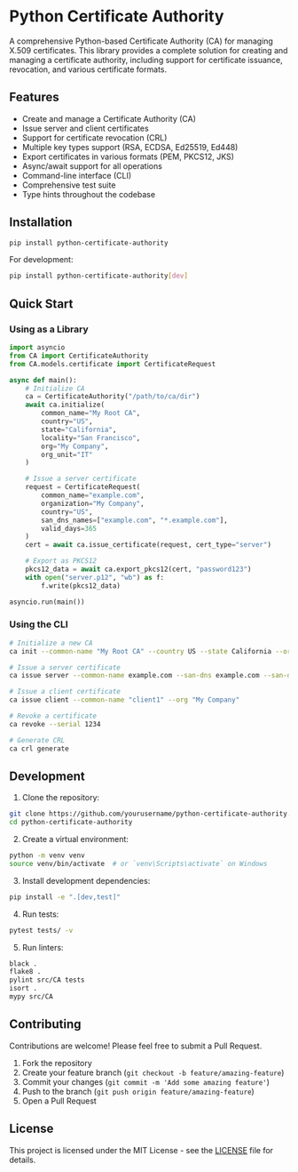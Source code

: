 # Python Certificate Authority

A comprehensive Python-based Certificate Authority (CA) for managing X.509 certificates. This library provides a complete solution for creating and managing a certificate authority, including support for certificate issuance, revocation, and various certificate formats.

## Features

- Create and manage a Certificate Authority (CA)
- Issue server and client certificates
- Support for certificate revocation (CRL)
- Multiple key types support (RSA, ECDSA, Ed25519, Ed448)
- Export certificates in various formats (PEM, PKCS12, JKS)
- Async/await support for all operations
- Command-line interface (CLI)
- Comprehensive test suite
- Type hints throughout the codebase

## Installation

```bash
pip install python-certificate-authority
```

For development:

```bash
pip install python-certificate-authority[dev]
```

## Quick Start

### Using as a Library

```python
import asyncio
from CA import CertificateAuthority
from CA.models.certificate import CertificateRequest

async def main():
    # Initialize CA
    ca = CertificateAuthority("/path/to/ca/dir")
    await ca.initialize(
        common_name="My Root CA",
        country="US",
        state="California",
        locality="San Francisco",
        org="My Company",
        org_unit="IT"
    )

    # Issue a server certificate
    request = CertificateRequest(
        common_name="example.com",
        organization="My Company",
        country="US",
        san_dns_names=["example.com", "*.example.com"],
        valid_days=365
    )
    cert = await ca.issue_certificate(request, cert_type="server")

    # Export as PKCS12
    pkcs12_data = await ca.export_pkcs12(cert, "password123")
    with open("server.p12", "wb") as f:
        f.write(pkcs12_data)

asyncio.run(main())
```

### Using the CLI

```bash
# Initialize a new CA
ca init --common-name "My Root CA" --country US --state California --org "My Company"

# Issue a server certificate
ca issue server --common-name example.com --san-dns example.com --san-dns "*.example.com"

# Issue a client certificate
ca issue client --common-name "client1" --org "My Company"

# Revoke a certificate
ca revoke --serial 1234

# Generate CRL
ca crl generate
```

## Development

1. Clone the repository:
```bash
git clone https://github.com/yourusername/python-certificate-authority.git
cd python-certificate-authority
```

2. Create a virtual environment:
```bash
python -m venv venv
source venv/bin/activate  # or `venv\Scripts\activate` on Windows
```

3. Install development dependencies:
```bash
pip install -e ".[dev,test]"
```

4. Run tests:
```bash
pytest tests/ -v
```

5. Run linters:
```bash
black .
flake8 .
pylint src/CA tests
isort .
mypy src/CA
```

## Contributing

Contributions are welcome! Please feel free to submit a Pull Request.

1. Fork the repository
2. Create your feature branch (`git checkout -b feature/amazing-feature`)
3. Commit your changes (`git commit -m 'Add some amazing feature'`)
4. Push to the branch (`git push origin feature/amazing-feature`)
5. Open a Pull Request

## License

This project is licensed under the MIT License - see the [LICENSE](LICENSE) file for details. 